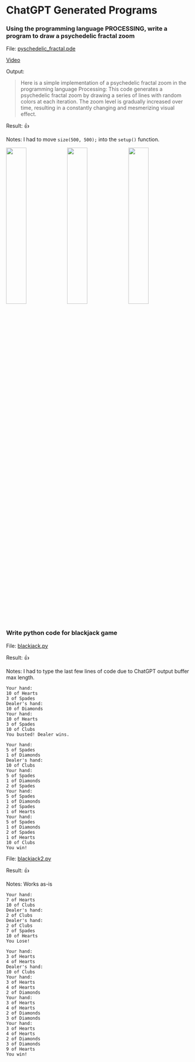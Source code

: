 # ChatGPT Generated Programs

### Using the programming language PROCESSING, write a program to draw a psychedelic fractal zoom

File: [pyschedelic_fractal.pde](https://github.com/kennycason/chatgpt_code/blob/main/psychedelic_fractal.pde)

[Video](https://v.usetapes.com/tN8SdeBlYD)

Output: 
> Here is a simple implementation of a psychedelic fractal zoom in the programming language Processing:
> This code generates a psychedelic fractal zoom by drawing a series of lines with random colors at each iteration. The zoom level is gradually increased over time, resulting in a constantly changing and mesmerizing visual effect.

Result: 👍

Notes: I had to move `size(500, 500);` into the `setup()` function.

<img src="https://github.com/kennycason/chatgpt_code/blob/main/output/psychedelic_fractal02.png?raw=true" width="33%"/><img src="https://github.com/kennycason/chatgpt_code/blob/main/output/psychedelic_fractal03.png?raw=true" width="33%"/><img src="https://github.com/kennycason/chatgpt_code/blob/main/output/psychedelic_fractal04.png?raw=true" width="33%"/>



### Write python code for blackjack game

File: [blackjack.py](https://github.com/kennycason/chatgpt_code/blob/main/blackjack.py)

Result: 👍

Notes: I had to type the last few lines of code due to ChatGPT output buffer max length.

```shell
Your hand:
10 of Hearts
3 of Spades
Dealer's hand:
10 of Diamonds
Your hand:
10 of Hearts
3 of Spades
10 of Clubs
You busted! Dealer wins.
```
```shell
Your hand:
5 of Spades
1 of Diamonds
Dealer's hand:
10 of Clubs
Your hand:
5 of Spades
1 of Diamonds
2 of Spades
Your hand:
5 of Spades
1 of Diamonds
2 of Spades
1 of Hearts
Your hand:
5 of Spades
1 of Diamonds
2 of Spades
1 of Hearts
10 of Clubs
You win!
```

File: [blackjack2.py](https://github.com/kennycason/chatgpt_code/blob/main/blackjack2.py)

Result: 👍

Notes: Works as-is

```shell
Your hand:
7 of Hearts
10 of Clubs
Dealer's hand:
2 of Clubs
Dealer's hand:
2 of Clubs
7 of Spades
10 of Hearts
You Lose!
```

```shell
Your hand:
3 of Hearts
4 of Hearts
Dealer's hand:
10 of Clubs
Your hand:
3 of Hearts
4 of Hearts
2 of Diamonds
Your hand:
3 of Hearts
4 of Hearts
2 of Diamonds
3 of Diamonds
Your hand:
3 of Hearts
4 of Hearts
2 of Diamonds
3 of Diamonds
9 of Hearts
You win!
```
